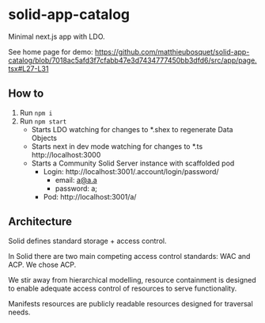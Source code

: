 # solid-app-catalog

Minimal next.js app with LDO.

See home page for demo:
https://github.com/matthieubosquet/solid-app-catalog/blob/7018ac5afd3f7cfabb47e3d7434777450bb3dfd6/src/app/page.tsx#L27-L31

## How to

1. Run `npm i`
2. Run `npm start`
    - Starts LDO watching for changes to *.shex to regenerate Data Objects
    - Starts next in dev mode watching for changes to *.ts http://localhost:3000
    - Starts a Community Solid Server instance with scaffolded pod
        - Login: http://localhost:3001/.account/login/password/
            - email: a@a.a
            - password: a;
        - Pod: http://localhost:3001/a/

## Architecture

Solid defines standard storage + access control.

In Solid there are two main competing access control standards: WAC and ACP. We chose ACP.

We stir away from hierarchical modelling, resource containment is designed to enable adequate access control of resources to serve functionality.

Manifests resources are publicly readable resources designed for traversal needs.
